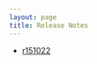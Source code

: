 ```yaml
---
layout: page
title: Release Notes
---
```


* [r151022](https://github.com/omniosorg/omnios-build/blob/r151022/doc/ReleaseNotes.md)
